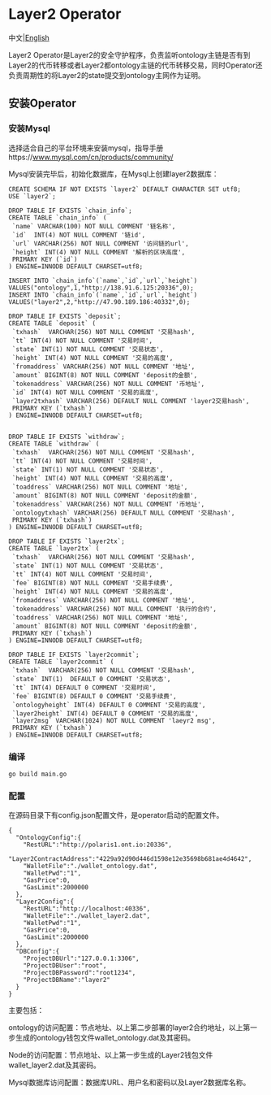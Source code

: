 # Layer2 Operator

中文|[English](README.md)

Layer2 Operator是Layer2的安全守护程序，负责监听ontology主链是否有到Layer2的代币转移或者Layer2都ontology主链的代币转移交易，同时Operator还负责周期性的将Layer2的state提交到ontology主网作为证明。

## 安装Operator

### 安装Mysql

选择适合自己的平台环境来安装mysql，指导手册https://www.mysql.com/cn/products/community/

Mysql安装完毕后，初始化数据库，在Mysql上创建layer2数据库：
```
CREATE SCHEMA IF NOT EXISTS `layer2` DEFAULT CHARACTER SET utf8;
USE `layer2`;

DROP TABLE IF EXISTS `chain_info`;
CREATE TABLE `chain_info` (
 `name` VARCHAR(100) NOT NULL COMMENT '链名称',
 `id`  INT(4) NOT NULL COMMENT '链id',
 `url` VARCHAR(256) NOT NULL COMMENT '访问链的url',
 `height` INT(4) NOT NULL COMMENT '解析的区块高度',
 PRIMARY KEY (`id`)
) ENGINE=INNODB DEFAULT CHARSET=utf8;

INSERT INTO `chain_info`(`name`,`id`,`url`,`height`) VALUES("ontology",1,"http://138.91.6.125:20336",0);
INSERT INTO `chain_info`(`name`,`id`,`url`,`height`) VALUES("layer2",2,"http://47.90.189.186:40332",0);

DROP TABLE IF EXISTS `deposit`;
CREATE TABLE `deposit` (
 `txhash`  VARCHAR(256) NOT NULL COMMENT '交易hash',
 `tt` INT(4) NOT NULL COMMENT '交易时间',
 `state` INT(1) NOT NULL COMMENT '交易状态',
 `height` INT(4) NOT NULL COMMENT '交易的高度',
 `fromaddress` VARCHAR(256) NOT NULL COMMENT '地址',
 `amount` BIGINT(8) NOT NULL COMMENT 'deposit的金额',
 `tokenaddress` VARCHAR(256) NOT NULL COMMENT '币地址',
 `id` INT(4) NOT NULL COMMENT '交易的高度',
 `layer2txhash` VARCHAR(256) DEFAULT NULL COMMENT 'layer2交易hash',
 PRIMARY KEY (`txhash`)
) ENGINE=INNODB DEFAULT CHARSET=utf8;


DROP TABLE IF EXISTS `withdraw`;
CREATE TABLE `withdraw` (
 `txhash`  VARCHAR(256) NOT NULL COMMENT '交易hash',
 `tt` INT(4) NOT NULL COMMENT '交易时间',
 `state` INT(1) NOT NULL COMMENT '交易状态',
 `height` INT(4) NOT NULL COMMENT '交易的高度',
 `toaddress` VARCHAR(256) NOT NULL COMMENT '地址',
 `amount` BIGINT(8) NOT NULL COMMENT 'deposit的金额',
 `tokenaddress` VARCHAR(256) NOT NULL COMMENT '币地址',
 `ontologytxhash` VARCHAR(256) DEFAULT NULL COMMENT '交易hash',
 PRIMARY KEY (`txhash`)
) ENGINE=INNODB DEFAULT CHARSET=utf8;

DROP TABLE IF EXISTS `layer2tx`;
CREATE TABLE `layer2tx` (
 `txhash`  VARCHAR(256) NOT NULL COMMENT '交易hash',
 `state` INT(1) NOT NULL COMMENT '交易状态',
 `tt` INT(4) NOT NULL COMMENT '交易时间',
 `fee` BIGINT(8) NOT NULL COMMENT '交易手续费',
 `height` INT(4) NOT NULL COMMENT '交易的高度',
 `fromaddress` VARCHAR(256) NOT NULL COMMENT '地址',
 `tokenaddress` VARCHAR(256) NOT NULL COMMENT '执行的合约',
 `toaddress` VARCHAR(256) NOT NULL COMMENT '地址',
 `amount` BIGINT(8) NOT NULL COMMENT 'deposit的金额',
 PRIMARY KEY (`txhash`)
) ENGINE=INNODB DEFAULT CHARSET=utf8;

DROP TABLE IF EXISTS `layer2commit`;
CREATE TABLE `layer2commit` (
 `txhash`  VARCHAR(256) NOT NULL COMMENT '交易hash',
 `state` INT(1)  DEFAULT 0 COMMENT '交易状态',
 `tt` INT(4) DEFAULT 0 COMMENT '交易时间',
 `fee` BIGINT(8) DEFAULT 0 COMMENT '交易手续费',
 `ontologyheight` INT(4) DEFAULT 0 COMMENT '交易的高度',
 `layer2height` INT(4) DEFAULT 0 COMMENT '交易的高度',
 `layer2msg` VARCHAR(1024) NOT NULL COMMENT 'laeyr2 msg',
 PRIMARY KEY (`txhash`)
) ENGINE=INNODB DEFAULT CHARSET=utf8;
```

### 编译

```
go build main.go
```

### 配置

在源码目录下有config.json配置文件，是operator启动的配置文件。
```
{
  "OntologyConfig":{
    "RestURL":"http://polaris1.ont.io:20336",
    "Layer2ContractAddress":"4229a92d90d446d1598e12e35698b681ae4d4642",
    "WalletFile":"./wallet_ontology.dat",
    "WalletPwd":"1",
    "GasPrice":0,
    "GasLimit":2000000
  },
  "Layer2Config":{
    "RestURL":"http://localhost:40336",
    "WalletFile":"./wallet_layer2.dat",
    "WalletPwd":"1",
    "GasPrice":0,
    "GasLimit":2000000
  },
  "DBConfig":{
    "ProjectDBUrl":"127.0.0.1:3306",
    "ProjectDBUser":"root",
    "ProjectDBPassword":"root1234",
    "ProjectDBName":"layer2"
  }
}
```
主要包括：

ontology的访问配置：节点地址、以上第二步部署的layer2合约地址，以上第一步生成的ontology钱包文件wallet_ontology.dat及其密码。

Node的访问配置：节点地址、以上第一步生成的Layer2钱包文件wallet_layer2.dat及其密码。

Mysql数据库访问配置：数据库URL、用户名和密码以及Layer2数据库名称。